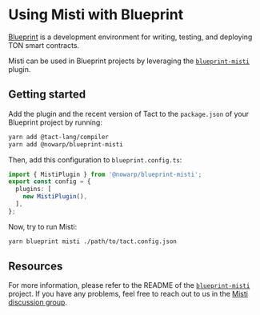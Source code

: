 # Using Misti with Blueprint

[Blueprint](https://github.com/ton-org/blueprint) is a development environment for writing, testing, and deploying TON smart contracts.

Misti can be used in Blueprint projects by leveraging the [`blueprint-misti`](https://github.com/nowarp/blueprint-misti) plugin.

## Getting started

Add the plugin and the recent version of Tact to the `package.json` of your Blueprint project by running:
```bash
yarn add @tact-lang/compiler
yarn add @nowarp/blueprint-misti
```

Then, add this configuration to `blueprint.config.ts`:
```ts
import { MistiPlugin } from '@nowarp/blueprint-misti';
export const config = {
  plugins: [
    new MistiPlugin(),
  ],
};
```

Now, try to run Misti:
```bash
yarn blueprint misti ./path/to/tact.config.json
```

## Resources
For more information, please refer to the README of the [`blueprint-misti`](https://github.com/nowarp/blueprint-misti) project. If you have any problems, feel free to reach out to us in the [Misti discussion group](https://t.me/misti_dev).
